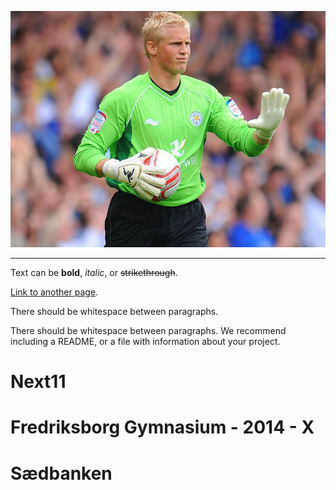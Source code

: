 
![Kasper](https://github.com/ChristianBangGribsvad/em_spillet.github.io/blob/master/assets/images/Kasper-Schmeichel-Leicester-City.jpg?raw=true)

-------------------------------

Text can be **bold**, _italic_, or ~~strikethrough~~.

[Link to another page](./another-page.html).

There should be whitespace between paragraphs.

There should be whitespace between paragraphs. We recommend including a README, or a file with information about your project.

# Next11

# Fredriksborg Gymnasium - 2014 - X

# Sædbanken



